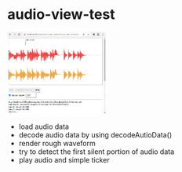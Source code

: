 # audio-view-test

<img src="./docs/demo.png" width="200" />

- load audio data
- decode audio data by using decodeAutioData()
- render rough waveform
- try to detect the first silent portion of audio data
- play audio and simple ticker
